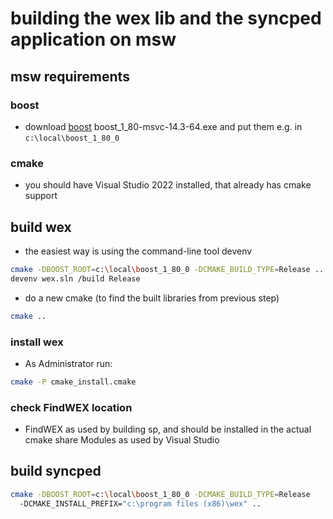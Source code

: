 # building the wex lib and the syncped application on msw

## msw requirements

### boost

- download
  [boost](https://boostorg.jfrog.io/ui/native/main/release/1.80.0/binaries)
  boost_1_80-msvc-14.3-64.exe
  and put them e.g. in `c:\local\boost_1_80_0`

### cmake

- you should have Visual Studio 2022 installed, that already
  has cmake support

## build wex

- the easiest way is using the command-line tool devenv

```bash
cmake -DBOOST_ROOT=c:\local\boost_1_80_0 -DCMAKE_BUILD_TYPE=Release ..
devenv wex.sln /build Release
```

- do a new cmake (to find the built libraries from previous step)

```bash
cmake ..
```

### install wex

- As Administrator run:

```bash
cmake -P cmake_install.cmake
```

### check FindWEX location

- FindWEX as used by building sp, and should be installed in the actual
  cmake share Modules as used by Visual Studio

## build syncped

```bash
cmake -DBOOST_ROOT=c:\local\boost_1_80_0 -DCMAKE_BUILD_TYPE=Release
  -DCMAKE_INSTALL_PREFIX="c:\program files (x86)\wex" ..
```
